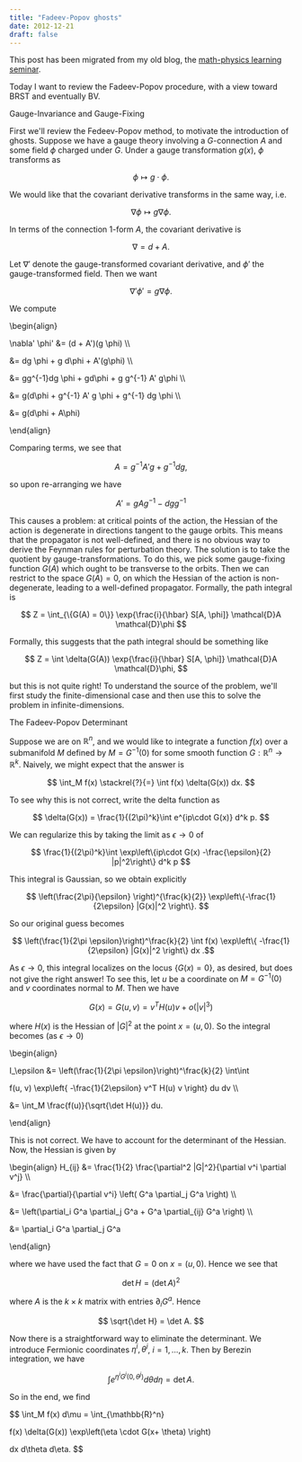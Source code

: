 ```yaml
---
title: "Fadeev-Popov ghosts"
date: 2012-12-21
draft: false
---
```


This post has been migrated from my old blog, the [math-physics learning seminar](https://mathphysseminar.blogspot.com/).


Today I want to review the Fadeev-Popov procedure, with a view toward BRST and eventually BV.


Gauge-Invariance and Gauge-Fixing


First we'll review the Fedeev-Popov method, to motivate the introduction of ghosts. Suppose we have a gauge theory involving a $G$-connection $A$ and some field $\phi$ charged under $G$. Under a gauge transformation $g(x)$, $\phi$ transforms as

$$ \phi \mapsto g \cdot \phi. $$

We would like that the covariant derivative transforms in the same way, i.e.

$$ \nabla \phi \mapsto g \nabla \phi. $$

In terms of the connection 1-form $A$, the covariant derivative is

$$ \nabla = d + A. $$

Let $\nabla'$ denote the gauge-transformed covariant derivative, and $\phi'$ the gauge-transformed field. Then we want

$$ \nabla' \phi' = g \nabla \phi. $$

We compute

\\begin{align}

\nabla' \phi' &= (d + A')(g \phi) \\\

&= dg \phi + g d\phi + A'(g\phi) \\\

&= gg^{-1}dg \phi + gd\phi + g g^{-1} A' g\phi \\\

&= g(d\phi + g^{-1} A' g \phi + g^{-1} dg \phi \\\

&= g(d\phi + A\phi)

\\end{align}

Comparing terms, we see that

$$ A = g^{-1} A' g + g^{-1} dg, $$

so upon re-arranging we have

$$ A' = g A g^{-1} - dg g^{-1} $$


This causes a problem: at critical points of the action, the Hessian of the action is degenerate in directions tangent to the gauge orbits. This means that the propagator is not well-defined, and there is no obvious way to derive the Feynman rules for perturbation theory. The solution is to take the quotient by gauge-transformations. To do this, we pick some gauge-fixing function $G(A)$ which ought to be transverse to the orbits. Then we can restrict to the space $G(A) = 0$, on which the Hessian of the action is non-degenerate, leading to a well-defined propagator. Formally, the path integral is

$$ Z = \int_{\{G(A) = 0\}} \exp{\frac{i}{\hbar} S[A, \phi]} \mathcal{D}A \mathcal{D}\phi  $$

Formally, this suggests that the path integral should be something like

$$ Z = \int \delta(G(A)) \exp{\frac{i}{\hbar} S[A, \phi]} \mathcal{D}A \mathcal{D}\phi, $$

but this is not quite right! To understand the source of the problem, we'll first study the finite-dimensional case and then use this to solve the problem in infinite-dimensions.



The Fadeev-Popov Determinant


Suppose we are on $\mathbb{R}^n$, and we would like to integrate a function $f(x)$ over a submanifold $M$ defined by $M = G^{-1}(0)$ for some smooth function $G: \mathbb{R}^n \to \mathbb{R}^k$. Naively, we might expect that the answer is

$$ \int_M f(x) \stackrel{?}{=} \int f(x) \delta(G(x)) dx. $$

To see why this is not correct, write the delta function as

$$ \delta(G(x)) = \frac{1}{(2\pi)^k}\int e^{ip\cdot G(x)} d^k p. $$

We can regularize this by taking the limit as $\epsilon \to 0$ of

$$ \frac{1}{(2\pi)^k}\int \exp\left\{ip\cdot G(x) -\frac{\epsilon}{2} |p|^2\right\} d^k p $$

This integral is Gaussian, so we obtain explicitly

$$ \left(\frac{2\pi}{\epsilon} \right)^{\frac{k}{2}} \exp\left\{-\frac{1}{2\epsilon} |G(x)|^2 \right\}. $$

So our original guess becomes

$$ \left(\frac{1}{2\pi \epsilon}\right)^\frac{k}{2} \int f(x) \exp\left\{ -\frac{1}{2\epsilon} |G(x)|^2 \right\} dx .$$

As $\epsilon \to 0$, this integral localizes on the locus $\{G(x) = 0\}$, as desired, but does not give the right answer! To see this, let $u$ be a coordinate on $M = G^{-1}(0)$ and $v$ coordinates normal to $M$. Then we have

$$ G(x) = G(u,v) = v^T H(u) v + o(|v|^3) $$

where $H(x)$ is the Hessian of $|G|^2$ at the point $x = (u, 0)$. So the integral becomes (as $\epsilon \to 0$)

\\begin{align}

I_\epsilon &= \left(\frac{1}{2\pi \epsilon}\right)^\frac{k}{2} \int\int

 f(u, v) \exp\left\{ -\frac{1}{2\epsilon} v^T H(u) v \right\} du dv \\\

&= \int_M \frac{f(u)}{\sqrt{\det H(u)}} du.

\\end{align}

This is not correct. We have to account for the determinant of the Hessian. Now, the Hessian is given by

\\begin{align} H_{ij} &= \frac{1}{2} \frac{\partial^2 |G|^2}{\partial v^i \partial v^j} \\\

&= \frac{\partial}{\partial v^i} \left( G^a \partial_j G^a \right) \\\

&=  \left(\partial_i G^a \partial_j G^a + G^a \partial_{ij} G^a \right) \\\

&=  \partial_i G^a \partial_j G^a

\\end{align}

where we have used the fact that $G = 0$ on $x = (u, 0)$. Hence we see that

$$ \det H = (\det A)^2 $$

where $A$ is the $k \times k$ matrix with entries $\partial_i G^a$. Hence

$$ \sqrt{\det H} = \det A. $$

Now there is a straightforward way to eliminate the determinant. We introduce Fermionic coordinates $\eta^i, \theta^i$, $i = 1, \ldots, k$. Then by Berezin integration, we have

$$ \int e^{\eta^i G^i(0, \theta^j)} d\theta d\eta = \det A. $$

So in the end, we find

$$ \int_M f(x) d\mu = \int_{\mathbb{R}^n}

f(x) \delta(G(x)) \exp\left(\eta \cdot G(x+ \theta) \right)

 dx d\theta d\eta. $$
 